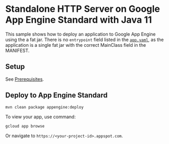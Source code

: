 # Standalone HTTP Server on Google App Engine Standard with Java 11

This sample shows how to deploy an application to Google App Engine using the
a fat jar. There is no `entrypoint` field listed in the [`app.yaml`](src/main/appengine/app.yaml),
as the application is a single fat jar with the correct MainClass field in the MANIFEST.

## Setup

See [Prerequisites](../README.md#Prerequisites).

## Deploy to App Engine Standard

```
mvn clean package appengine:deploy
```

To view your app, use command:
```
gcloud app browse
```
Or navigate to `https://<your-project-id>.appspot.com`.
